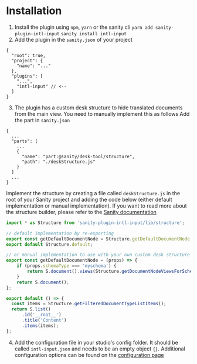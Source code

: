 # Installation
1. Install the plugin using `npm`, `yarn` or the sanity cli
`yarn add sanity-plugin-intl-input`
`sanity install intl-input`
2. Add the plugin in the `sanity.json` of your project
```
{
  "root": true,
  "project": {
    "name": "..."
  },
  "plugins": [
    "...",
    "intl-input" // <--
  ]
}
```
3. The plugin has a custom desk structure to hide translated documents from the main view. You need to manually implement this as follows
Add the part in `sanity.json`
```
{
  ...
  "parts": [
    ...
    {
      "name": "part:@sanity/desk-tool/structure",
      "path": "./deskStructure.js"
    }
  ]
  ...
}
```

Implement the structure by creating a file called `deskStructure.js` in the root of your Sanity project and adding the code below (either default implementation or manual implementation). If you want to read more about the structure builder, please refer to the [Sanity documentation](https://www.sanity.io/guides/getting-started-with-structure-builder)
```javascript
import * as Structure from 'sanity-plugin-intl-input/lib/structure';

// default implementation by re-exporting
export const getDefaultDocumentNode = Structure.getDefaultDocumentNode;
export default Structure.default;

// or manual implementation to use with your own custom desk structure
export const getDefaultDocumentNode = (props) => {
    if (props.schemaType === 'myschema') {
        return S.document().views(Structure.getDocumentNodeViewsForSchemaType(props.schemaType));
    }
    return S.document();
};

export default () => {
  const items = Structure.getFilteredDocumentTypeListItems();
  return S.list()
      .id('__root__')
      .title('Content')
      .items(items);
};
```

4. Add the configuration file in your studio's config folder. It should be called `intl-input.json` and needs to be an empty object `{}`.
Additional configuration options can be found on the [configuration page](./general-configuration.md)
